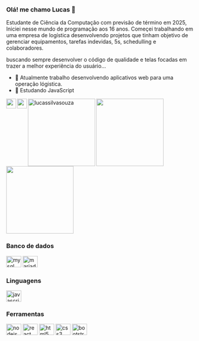 ### Olá! me chamo Lucas 👋

Estudante de Ciência da Computação com previsão de término em 2025, Iniciei nesse mundo de programação aos 16 anos.
Começei trabalhando em uma empresa de logística desenvolvendo projetos que tinham objetivo de gerenciar equipamentos, tarefas indevidas, 5s, schedulling e colaboradores.

buscando sempre desenvolver o código de qualidade e telas focadas em trazer a melhor experiência do usuário...

- 🔭 Atualmente trabalho desenvolvendo aplicativos web para uma operação lógistica.
- 🌱 Estudando JavaScript
<div>
<a href="https://www.linkedin.com/in/lucas-silva-souza-a985361a4/" target="_blank" alt="Linkedin" title="Linkedin">
<img align="left" width="26px" src="https://cdn.jsdelivr.net/gh/devicons/devicon/icons/linkedin/linkedin-original.svg" />
</a>

<a href="https://www.hackerrank.com/learner_ls" target="_blank" alt="HackerRank" title="HackerRank">
<img align="left" width="26px" src="https://cdn.jsdelivr.net/npm/simple-icons@3.13.0/icons/hackerrank.svg" />
 </a>
</div>

<img height="180em" align="left" src="https://github-readme-stats.vercel.app/api/top-langs?username=lucassilvasouzaD&show_icons=true&locale=en&layout=compact"       alt="lucassilvasouza"/>  <img height="180em" align="left" src="https://github-profile-summary-cards.vercel.app/api/cards/stats?username=lucassilvasouzaD&theme=nord_bright"/> 

<br/>
 <br/><br/><br/><br/><br/><br/><br/>
  
<img height="180em"  src="https://github-profile-summary-cards.vercel.app/api/cards/profile-details?username=lucassilvasouzaD&theme=nord_bright"/>
  
### Banco de dados
<p align="left">
<img height="30" width="40" src="https://cdn.jsdelivr.net/gh/devicons/devicon/icons/mysql/mysql-original.svg" alt="mysql" title="MySQL">
<img height="30" width="40" src="https://cdn.jsdelivr.net/gh/devicons/devicon/icons/postgresql/postgresql-original.svg" alt="mariadb" title="Postgressql">
</p>
 
### Linguagens 
<p align="left">
<img height="30" width="40" src="https://cdn.jsdelivr.net/gh/devicons/devicon/icons/javascript/javascript-plain.svg" alt="javascript" title="JavaScript">
</p>
  
### Ferramentas
 <p align="left">
<img height="30" width="40" src="https://cdn.jsdelivr.net/gh/devicons/devicon/icons/nodejs/nodejs-original.svg" alt="nodejs" title="NodeJS">
<img height="30" width="40" src="https://cdn.jsdelivr.net/gh/devicons/devicon/icons/react/react-original.svg" alt="react" title="React">
<img height="30" width="40" src="https://cdn.jsdelivr.net/gh/devicons/devicon/icons/html5/html5-plain.svg" alt="html5" title="HTML5">
<img height="30" width="40" src="https://cdn.jsdelivr.net/gh/devicons/devicon/icons/css3/css3-plain.svg" alt="css3" title="CSS3">
<img height="30" width="40" src="https://cdn.jsdelivr.net/gh/devicons/devicon/icons/bootstrap/bootstrap-plain.svg" alt="bootstrap" title="Bootstrap">
</p>
  
##

